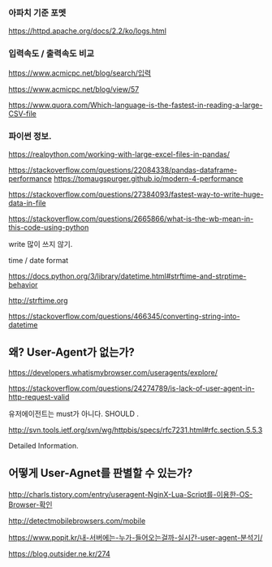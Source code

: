 ### 아파치 기준 포멧

https://httpd.apache.org/docs/2.2/ko/logs.html

### 입력속도 / 출력속도 비교

https://www.acmicpc.net/blog/search/입력

https://www.acmicpc.net/blog/view/57

https://www.quora.com/Which-language-is-the-fastest-in-reading-a-large-CSV-file

### 파이썬 정보.

https://realpython.com/working-with-large-excel-files-in-pandas/

https://stackoverflow.com/questions/22084338/pandas-dataframe-performance
https://tomaugspurger.github.io/modern-4-performance

https://stackoverflow.com/questions/27384093/fastest-way-to-write-huge-data-in-file

https://stackoverflow.com/questions/2665866/what-is-the-wb-mean-in-this-code-using-python

write 많이 쓰지 않기.

time / date format

https://docs.python.org/3/library/datetime.html#strftime-and-strptime-behavior

http://strftime.org

https://stackoverflow.com/questions/466345/converting-string-into-datetime

## 왜? User-Agent가 없는가?

https://developers.whatismybrowser.com/useragents/explore/ 

https://stackoverflow.com/questions/24274789/is-lack-of-user-agent-in-http-request-valid

유저에이전트는 must가 아니다. SHOULD .

http://svn.tools.ietf.org/svn/wg/httpbis/specs/rfc7231.html#rfc.section.5.5.3

Detailed Information.



## 어떻게 User-Agnet를 판별할 수 있는가?

http://charls.tistory.com/entry/useragent-NginX-Lua-Script를-이용한-OS-Browser-확인

http://detectmobilebrowsers.com/mobile

https://www.popit.kr/내-서버에는-누가-들어오는걸까-실시간-user-agent-분석기/

https://blog.outsider.ne.kr/274